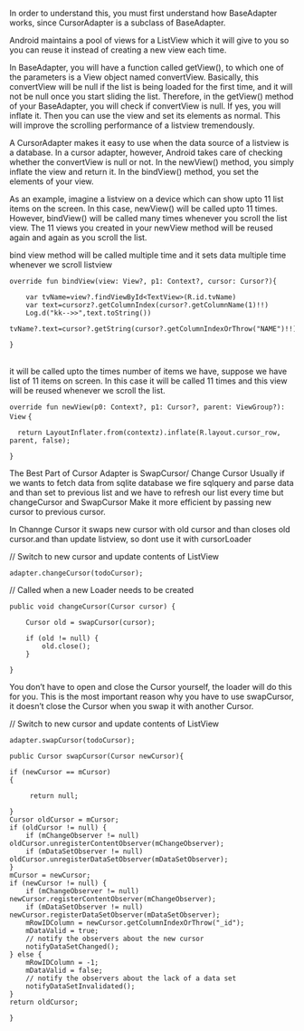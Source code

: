 In order to understand this, you must first understand how BaseAdapter works, since CursorAdapter is a subclass of BaseAdapter.


Android maintains a pool of views for a ListView which it will give to you so you can reuse it instead of creating a new view each time.


In BaseAdapter, you will have a function called getView(), to which one of the parameters is a View object named convertView. Basically, this convertView will be null if the list is being loaded for the first time, and it will not be null once you start sliding the list. Therefore, in the getView() method of your BaseAdapter, you will check if convertView is null. If yes, you will inflate it. Then you can use the view and set its elements as normal. This will improve the scrolling performance of a listview tremendously.


A CursorAdapter makes it easy to use when the data source of a listview is a database. In a cursor adapter, however, Android takes care of checking whether the convertView is null or not. In the newView() method, you simply inflate the view and return it. In the bindView() method, you set the elements of your view.


As an example, imagine a listview on a device which can show upto 11 list items on the screen. In this case, newView() will be called upto 11 times. However, bindView() will be called many times whenever you scroll the list view. The 11 views you created in your newView method will be reused again and again as you scroll the list.


bind view method will be called multiple time and it sets data multiple time whenever we scroll listview
<br>

`override fun bindView(view: View?, p1: Context?, cursor: Cursor?){`

        var tvName=view?.findViewById<TextView>(R.id.tvName)
        var text=cursorz?.getColumnIndex(cursor?.getColumnName(1)!!)
        Log.d("kk-->>",text.toString())
        tvName?.text=cursor?.getString(cursor?.getColumnIndexOrThrow("NAME")!!)
`}`


<br>
it will be called upto the times number of items we have, suppose we have list of 11 items on screen. In this case it will be called 11 times and this view will be reused whenever we scroll the list.


`override fun newView(p0: Context?, p1: Cursor?, parent: ViewGroup?): View`
`{`

      return LayoutInflater.from(contextz).inflate(R.layout.cursor_row, parent, false);

`}`


The Best Part of Cursor Adapter is SwapCursor/ Change Cursor
Usually if we wants to fetch data from sqlite database we fire sqlquery and parse data and than set to previous list and we have to refresh our list every time but changeCursor and SwapCursor Make it more efficient by passing new cursor to previous cursor.

In Channge Cursor it swaps new cursor with old cursor and than closes old cursor.and than update listview, so dont use it with cursorLoader

// Switch to new cursor and update contents of ListView

`adapter.changeCursor(todoCursor);`

// Called when a new Loader needs to be created


`public void changeCursor(Cursor cursor)
{`
        
        Cursor old = swapCursor(cursor);
        
        if (old != null) {
            old.close();
        }
`}`


You don’t have to open and close the Cursor yourself, the loader will do this for you. This is the most important reason why you have to use swapCursor, it doesn’t close the Cursor when you swap it with another Cursor.

// Switch to new cursor and update contents of ListView

`adapter.swapCursor(todoCursor);`


`public Cursor swapCursor(Cursor newCursor){`

    if (newCursor == mCursor)
    {
       
         return null;
    
    }
    Cursor oldCursor = mCursor;
    if (oldCursor != null) {
        if (mChangeObserver != null) oldCursor.unregisterContentObserver(mChangeObserver);
        if (mDataSetObserver != null) oldCursor.unregisterDataSetObserver(mDataSetObserver);
    }
    mCursor = newCursor;
    if (newCursor != null) {
        if (mChangeObserver != null) newCursor.registerContentObserver(mChangeObserver);
        if (mDataSetObserver != null) newCursor.registerDataSetObserver(mDataSetObserver);
        mRowIDColumn = newCursor.getColumnIndexOrThrow("_id");
        mDataValid = true;
        // notify the observers about the new cursor
        notifyDataSetChanged();
    } else {
        mRowIDColumn = -1;
        mDataValid = false;
        // notify the observers about the lack of a data set
        notifyDataSetInvalidated();
    }
    return oldCursor;
`}`
